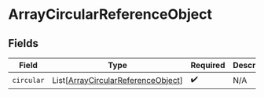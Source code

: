 # ArrayCircularReferenceObject


## Fields

| Field                                                                                     | Type                                                                                      | Required                                                                                  | Description                                                                               |
| ----------------------------------------------------------------------------------------- | ----------------------------------------------------------------------------------------- | ----------------------------------------------------------------------------------------- | ----------------------------------------------------------------------------------------- |
| `circular`                                                                                | List[[ArrayCircularReferenceObject](../../models/shared/arraycircularreferenceobject.md)] | :heavy_check_mark:                                                                        | N/A                                                                                       |